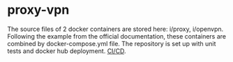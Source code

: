 # proxy-vpn
The source files of 2 docker containers are stored here: i/proxy, i/openvpn. Following the example from the official documentation, these containers are combined by docker-compose.yml file. The repository is set up with unit tests and docker hub deployment. [CI/CD](https://docs.docker.com/language/nodejs/configure-ci-cd/).
